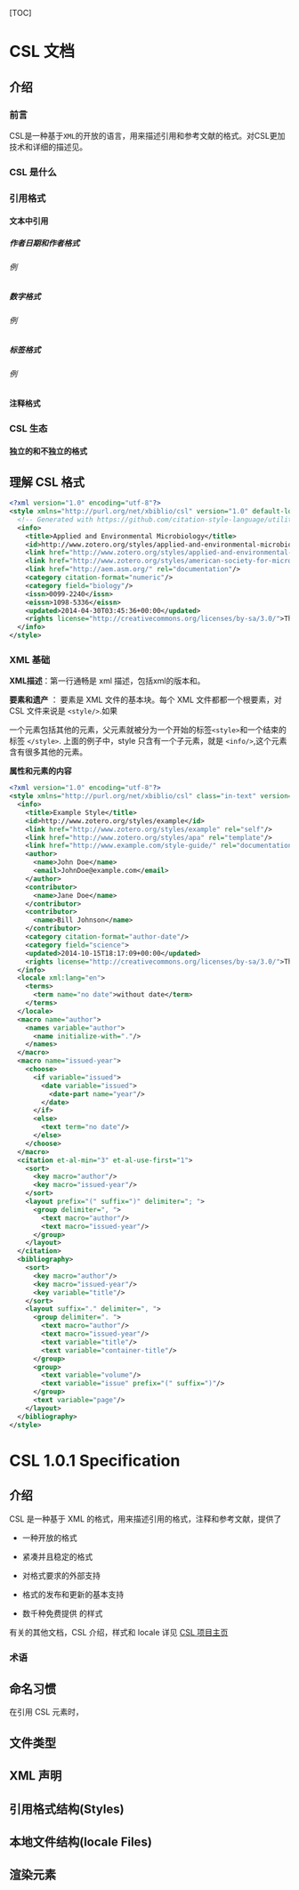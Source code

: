 [TOC]

# CSL 文档

## 介绍

### 前言

CSL是一种基于`XML`的开放的语言，用来描述引用和参考文献的格式。对CSL更加技术和详细的描述见。

### CSL 是什么

### 引用格式

#### 文本中引用

##### 作者日期和作者格式

###### 例

##### 数字格式

###### 例

##### 标签格式

###### 例

#### 注释格式

### CSL 生态

#### 独立的和不独立的格式

## 理解 CSL 格式

```xml
<?xml version="1.0" encoding="utf-8"?>
<style xmlns="http://purl.org/net/xbiblio/csl" version="1.0" default-locale="en-US">
  <!-- Generated with https://github.com/citation-style-language/utilities/tree/master/generate_dependent_styles/data/asm -->
  <info>
    <title>Applied and Environmental Microbiology</title>
    <id>http://www.zotero.org/styles/applied-and-environmental-microbiology</id>
    <link href="http://www.zotero.org/styles/applied-and-environmental-microbiology" rel="self"/>
    <link href="http://www.zotero.org/styles/american-society-for-microbiology" rel="independent-parent"/>
    <link href="http://aem.asm.org/" rel="documentation"/>
    <category citation-format="numeric"/>
    <category field="biology"/>
    <issn>0099-2240</issn>
    <eissn>1098-5336</eissn>
    <updated>2014-04-30T03:45:36+00:00</updated>
    <rights license="http://creativecommons.org/licenses/by-sa/3.0/">This work is licensed under a Creative Commons Attribution-ShareAlike 3.0 License</rights>
  </info>
</style>
```

### XML 基础 

**XML描述**：第一行通畅是 xml 描述，包括xml的版本和。

**要素和遗产** ： 要素是 XML 文件的基本块。每个 XML 文件都都一个根要素，对CSL 文件来说是 `<style/>`.如果

一个元素包括其他的元素，父元素就被分为一个开始的标签`<style>`和一个结束的标签 `</style>`. 上面的例子中，style 只含有一个子元素，就是 `<info/>`,这个元素含有很多其他的元素。

**属性和元素的内容**





```xml
<?xml version="1.0" encoding="utf-8"?>
<style xmlns="http://purl.org/net/xbiblio/csl" class="in-text" version="1.0">
  <info>
    <title>Example Style</title>
    <id>http://www.zotero.org/styles/example</id>
    <link href="http://www.zotero.org/styles/example" rel="self"/>
    <link href="http://www.zotero.org/styles/apa" rel="template"/>
    <link href="http://www.example.com/style-guide/" rel="documentation"/>
    <author>
      <name>John Doe</name>
      <email>JohnDoe@example.com</email>
    </author>
    <contributor>
      <name>Jane Doe</name>
    </contributor>
    <contributor>
      <name>Bill Johnson</name>
    </contributor>
    <category citation-format="author-date"/>
    <category field="science">
    <updated>2014-10-15T18:17:09+00:00</updated>
    <rights license="http://creativecommons.org/licenses/by-sa/3.0/">This work is licensed under a Creative Commons Attribution-ShareAlike 3.0 License</rights>
  </info>
  <locale xml:lang="en">
    <terms>
      <term name="no date">without date</term>
    </terms>
  </locale>
  <macro name="author">
    <names variable="author">
      <name initialize-with="."/>
    </names>
  </macro>
  <macro name="issued-year">
    <choose>
      <if variable="issued">
        <date variable="issued">
          <date-part name="year"/>
        </date>
      </if>
      <else>
        <text term="no date"/>
      </else>
    </choose>
  </macro>
  <citation et-al-min="3" et-al-use-first="1">
    <sort>
      <key macro="author"/>
      <key macro="issued-year"/>
    </sort>
    <layout prefix="(" suffix=")" delimiter="; ">
      <group delimiter=", ">
        <text macro="author"/>
        <text macro="issued-year"/>
      </group>
    </layout>
  </citation>
  <bibliography>
    <sort>
      <key macro="author"/>
      <key macro="issued-year"/>
      <key variable="title"/>
    </sort>
    <layout suffix="." delimiter=", ">
      <group delimiter=". ">
        <text macro="author"/>
        <text macro="issued-year"/>
        <text variable="title"/>
        <text variable="container-title"/>
      </group>
      <group>
        <text variable="volume"/>
        <text variable="issue" prefix="(" suffix=")"/>
      </group>
      <text variable="page"/>
    </layout>
  </bibliography>
</style>
```





# CSL 1.0.1 Specification

## 介绍

CSL 是一种基于 XML 的格式，用来描述引用的格式，注释和参考文献，提供了

* 一种开放的格式

* 紧凑并且稳定的格式

* 对格式要求的外部支持

* 格式的发布和更新的基本支持

* 数千种免费提供 的样式

  

有关的其他文档，CSL 介绍，样式和 locale 详见 [CSL 项目主页](https://citationstyles.org/)

### 术语



## 命名习惯

在引用 CSL 元素时，

## 文件类型

## XML 声明

## 引用格式结构(Styles)

## 本地文件结构(locale Files)

## 渲染元素
